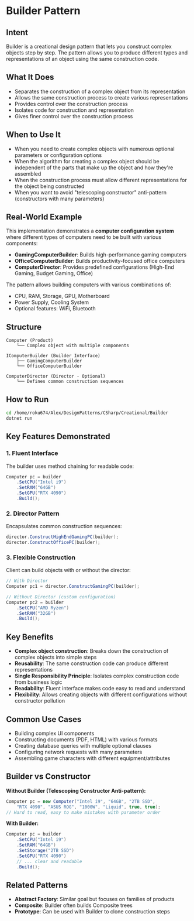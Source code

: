 # Builder Pattern

## Intent
Builder is a creational design pattern that lets you construct complex objects step by step. The pattern allows you to produce different types and representations of an object using the same construction code.

## What It Does
- Separates the construction of a complex object from its representation
- Allows the same construction process to create various representations
- Provides control over the construction process
- Isolates code for construction and representation
- Gives finer control over the construction process

## When to Use It
- When you need to create complex objects with numerous optional parameters or configuration options
- When the algorithm for creating a complex object should be independent of the parts that make up the object and how they're assembled
- When the construction process must allow different representations for the object being constructed
- When you want to avoid "telescoping constructor" anti-pattern (constructors with many parameters)

## Real-World Example
This implementation demonstrates a **computer configuration system** where different types of computers need to be built with various components:

- **GamingComputerBuilder**: Builds high-performance gaming computers
- **OfficeComputerBuilder**: Builds productivity-focused office computers
- **ComputerDirector**: Provides predefined configurations (High-End Gaming, Budget Gaming, Office)

The pattern allows building computers with various combinations of:
- CPU, RAM, Storage, GPU, Motherboard
- Power Supply, Cooling System
- Optional features: WiFi, Bluetooth

## Structure
```
Computer (Product)
    └── Complex object with multiple components

IComputerBuilder (Builder Interface)
    ├── GamingComputerBuilder
    └── OfficeComputerBuilder

ComputerDirector (Director - Optional)
    └── Defines common construction sequences
```

## How to Run
```bash
cd /home/roku674/Alex/DesignPatterns/CSharp/Creational/Builder
dotnet run
```

## Key Features Demonstrated

### 1. Fluent Interface
The builder uses method chaining for readable code:
```csharp
Computer pc = builder
    .SetCPU("Intel i9")
    .SetRAM("64GB")
    .SetGPU("RTX 4090")
    .Build();
```

### 2. Director Pattern
Encapsulates common construction sequences:
```csharp
director.ConstructHighEndGamingPC(builder);
director.ConstructOfficePC(builder);
```

### 3. Flexible Construction
Client can build objects with or without the director:
```csharp
// With Director
Computer pc1 = director.ConstructGamingPC(builder);

// Without Director (custom configuration)
Computer pc2 = builder
    .SetCPU("AMD Ryzen")
    .SetRAM("32GB")
    .Build();
```

## Key Benefits
- **Complex object construction**: Breaks down the construction of complex objects into simple steps
- **Reusability**: The same construction code can produce different representations
- **Single Responsibility Principle**: Isolates complex construction code from business logic
- **Readability**: Fluent interface makes code easy to read and understand
- **Flexibility**: Allows creating objects with different configurations without constructor pollution

## Common Use Cases
- Building complex UI components
- Constructing documents (PDF, HTML) with various formats
- Creating database queries with multiple optional clauses
- Configuring network requests with many parameters
- Assembling game characters with different equipment/attributes

## Builder vs Constructor
**Without Builder (Telescoping Constructor Anti-pattern):**
```csharp
Computer pc = new Computer("Intel i9", "64GB", "2TB SSD",
    "RTX 4090", "ASUS ROG", "1000W", "Liquid", true, true);
// Hard to read, easy to make mistakes with parameter order
```

**With Builder:**
```csharp
Computer pc = builder
    .SetCPU("Intel i9")
    .SetRAM("64GB")
    .SetStorage("2TB SSD")
    .SetGPU("RTX 4090")
    // ... clear and readable
    .Build();
```

## Related Patterns
- **Abstract Factory**: Similar goal but focuses on families of products
- **Composite**: Builder often builds Composite trees
- **Prototype**: Can be used with Builder to clone construction steps
